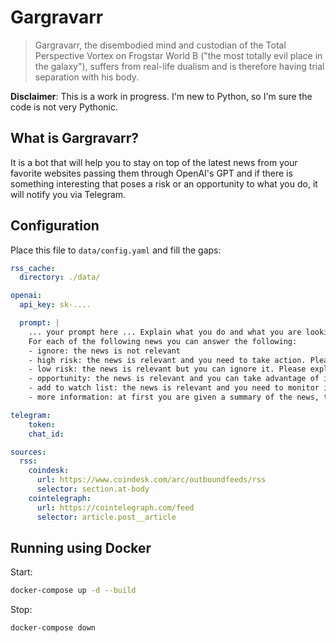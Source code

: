 # Gargravarr

> Gargravarr, the disembodied mind and custodian of the Total Perspective Vortex on Frogstar World B 
> ("the most totally evil place in the galaxy"), suffers from real-life dualism and is therefore having 
> trial separation with his body.

**Disclaimer**: This is a work in progress. I'm new to Python, so I'm sure the code is not very Pythonic.

## What is Gargravarr?
It is a bot that will help you to stay on top of the latest news from your favorite websites passing
them through OpenAI's GPT and if there is something interesting that poses a risk or an opportunity
to what you do, it will notify you via Telegram.

## Configuration
Place this file to `data/config.yaml` and fill the gaps:

```yaml
rss_cache:
  directory: ./data/

openai:
  api_key: sk-....

  prompt: |
    ... your prompt here ... Explain what you do and what you are looking for.
    For each of the following news you can answer the following:
    - ignore: the news is not relevant
    - high risk: the news is relevant and you need to take action. Please also explain briefly what action you will take
    - low risk: the news is relevant but you can ignore it. Please explain briefly what the risk is and if any action or additional monitoring should be done.
    - opportunity: the news is relevant and you can take advantage of it. Also opportunity should be actionable, such as adding new integrations to the current trading set-up. If it's a very generic opportunity, then skip it. Please also explain briefly what the opportunity could be.
    - add to watch list: the news is relevant and you need to monitor it. Please explain briefly what the risk is and if any action or additional monitoring should be done.
    - more information: at first you are given a summary of the news, then you can read the full article if you need more information.

telegram:
    token: 
    chat_id: 

sources:
  rss:
    coindesk:
      url: https://www.coindesk.com/arc/outboundfeeds/rss
      selector: section.at-body
    cointelegraph:
      url: https://cointelegraph.com/feed
      selector: article.post__article
```

## Running using Docker

Start:
```bash
docker-compose up -d --build
```

Stop:
```bash
docker-compose down
```

